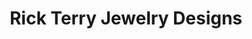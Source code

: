 ---
title: "Rick Terry Jewelry Designs"
url: /knoxville/rick-terry-jewelry-designs/
shop: jewelry
---